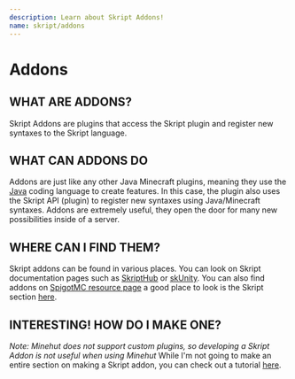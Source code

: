 ```yaml
---
description: Learn about Skript Addons!
name: skript/addons
---
```


# Addons

## WHAT ARE ADDONS?

Skript Addons are plugins that access the Skript plugin and register new syntaxes to the Skript language.

## WHAT CAN ADDONS DO

Addons are just like any other Java Minecraft plugins, meaning they use the [Java](<https://en.m.wikipedia.org/wiki/Java_(programming_language)>) coding language to create features. In this case, the plugin also uses the Skript API (plugin) to register new syntaxes using Java/Minecraft syntaxes. Addons are extremely useful, they open the door for many new possibilities inside of a server.

## WHERE CAN I FIND THEM?

Skript addons can be found in various places. You can look on Skript documentation pages such as [SkriptHub](https://skripthub.net) or [skUnity](https://skunity.com). You can also find addons on [SpigotMC resource page](https://www.spigotmc.org) a good place to look is the Skript section [here](https://www.spigotmc.org/resources/categories/skript.25/).

## INTERESTING! HOW DO I MAKE ONE?

_Note: Minehut does not support custom plugins, so developing a Skript Addon is not useful when using Minehut_
While I'm not going to make an entire section on making a Skript addon, you can check out a tutorial [here](https://forums.skunity.com/wiki/addon/).

